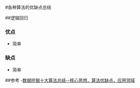 #各种算法的优缺点总结

##逻辑回归
### 优点
  - 简单

### 缺点
  - 简单
  
  
##参考
 -[数据挖掘十大算法总结--核心思想，算法优缺点，应用领域](http://blog.csdn.net/iemyxie/article/details/40736773)
